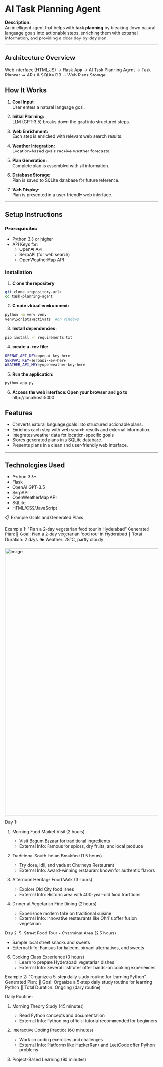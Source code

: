 # AI Task Planning Agent

**Description:**  
An intelligent agent that helps with **task planning** by breaking down natural language goals into actionable steps, enriching them with external information, and providing a clear day-by-day plan.

---

## Architecture Overview
Web Interface (HTML/JS) → Flask App → AI Task Planning Agent → Task Planner → APIs & SQLite DB → Web Plans Storage

## How It Works

1. **Goal Input:**  
   User enters a natural language goal.

2. **Initial Planning:**  
   LLM (GPT-3.5) breaks down the goal into structured steps.

3. **Web Enrichment:**  
   Each step is enriched with relevant web search results.

4. **Weather Integration:**  
   Location-based goals receive weather forecasts.

5. **Plan Generation:**  
   Complete plan is assembled with all information.

6. **Database Storage:**  
   Plan is saved to SQLite database for future reference.

7. **Web Display:**  
   Plan is presented in a user-friendly web interface.

---

## Setup Instructions

### Prerequisites

- Python 3.8 or higher  
- API Keys for:  
  - OpenAI API  
  - SerpAPI (for web search)  
  - OpenWeatherMap API  

### Installation

1. **Clone the repository**  
  ```bash
git clone <repository-url>
cd task-planning-agent
```
2. **Create virtual environment:**
```bash
python -m venv venv
venv\Scripts\activate  #on windows
```
3. **Install dependencies:**
```bash
pip install -r requirements.txt
```
4. **create a .env file:**
```bash
OPENAI_API_KEY=openai-key-here
SERPAPI_KEY=serpapi-key-here
WEATHER_API_KEY=yopenweather-key-here
```
5. **Run the application:**
```bash
python app.py
```
6. **Access the web interface: Open your browser and go to**
http://localhost:5000

## Features

- Converts natural language goals into structured actionable plans.  
- Enriches each step with web search results and external information.  
- Integrates weather data for location-specific goals.  
- Stores generated plans in a SQLite database.  
- Presents plans in a clean and user-friendly web interface.  

---

## Technologies Used

- Python 3.8+  
- Flask  
- OpenAI GPT-3.5  
- SerpAPI  
- OpenWeatherMap API  
- SQLite  
- HTML/CSS/JavaScript  



📋 Example Goals and Generated Plans

Example 1: "Plan a 2-day vegetarian food tour in Hyderabad"
Generated Plan:
🎯 Goal: Plan a 2-day vegetarian food tour in Hyderabad
📅 Total Duration: 2 days
🌤️ Weather: 28°C, partly cloudy

<img width="1324" height="877" alt="image" src="https://github.com/user-attachments/assets/0239478e-fcfd-49cb-b2f8-5536b1373d63" />

Day 1:
1. Morning Food Market Visit (2 hours)
   - Visit Begum Bazaar for traditional ingredients
   - External Info: Famous for spices, dry fruits, and local produce
   
2. Traditional South Indian Breakfast (1.5 hours)
   - Try dosa, idli, and vada at Chutneys Restaurant
   - External Info: Award-winning restaurant known for authentic flavors

3. Afternoon Heritage Food Walk (3 hours)
   - Explore Old City food lanes
   - External Info: Historic area with 400-year-old food traditions

4. Dinner at Vegetarian Fine Dining (2 hours)
   - Experience modern take on traditional cuisine
   - External Info: Innovative restaurants like Ohri's offer fusion vegetarian

Day 2:
5. Street Food Tour - Charminar Area (2.5 hours)
   - Sample local street snacks and sweets
   - External Info: Famous for haleem, biryani alternatives, and sweets

6. Cooking Class Experience (3 hours)
   - Learn to prepare Hyderabadi vegetarian dishes
   - External Info: Several institutes offer hands-on cooking experiences

Example 2: "Organize a 5-step daily study routine for learning Python"
Generated Plan:
🎯 Goal: Organize a 5-step daily study routine for learning Python
📅 Total Duration: Ongoing (daily routine)

Daily Routine:
1. Morning Theory Study (45 minutes)
   - Read Python concepts and documentation
   - External Info: Python.org official tutorial recommended for beginners
   
2. Interactive Coding Practice (60 minutes)
   - Work on coding exercises and challenges
   - External Info: Platforms like HackerRank and LeetCode offer Python problems

3. Project-Based Learning (90 minutes)
